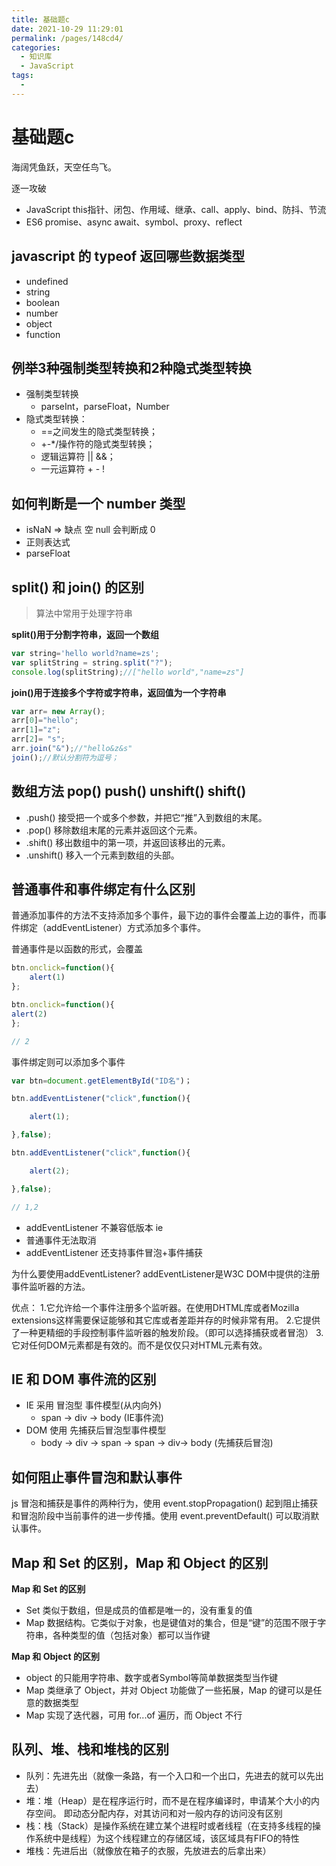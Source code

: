 ```yaml
---
title: 基础题c
date: 2021-10-29 11:29:01
permalink: /pages/148cd4/
categories:
  - 知识库
  - JavaScript
tags:
  - 
---
```


# 基础题c

海阔凭鱼跃，天空任鸟飞。

逐一攻破
- JavaScript this指针、闭包、作用域、继承、call、apply、bind、防抖、节流
- ES6 promise、async await、symbol、proxy、reflect
<!-- more -->

## javascript 的 typeof 返回哪些数据类型

- undefined
- string
- boolean
- number
- object
- function

## 例举3种强制类型转换和2种隐式类型转换

- 强制类型转换
  - parseInt，parseFloat，Number
- 隐式类型转换：
  - ==之间发生的隐式类型转换；
  - +-*/操作符的隐式类型转换；
  - 逻辑运算符 || &&；
  - 一元运算符 + - !

## 如何判断是一个 number 类型

- isNaN => 缺点 空 null 会判断成 0 
- 正则表达式
- parseFloat

## split() 和 join() 的区别

> 算法中常用于处理字符串

**split()用于分割字符串，返回一个数组**

```js
var string='hello world?name=zs';
var splitString = string.split("?");
console.log(splitString);//["hello world","name=zs"]
```

**join()用于连接多个字符或字符串，返回值为一个字符串**

```js
var arr= new Array();
arr[0]="hello";
arr[1]="z";
arr[2]= "s";
arr.join("&");//"hello&z&s"
join();//默认分割符为逗号；
```

## 数组方法 pop() push() unshift() shift()

- .push() 接受把一个或多个参数，并把它“推”入到数组的末尾。
- .pop() 移除数组末尾的元素并返回这个元素。
- .shift() 移出数组中的第一项，并返回该移出的元素。
- .unshift() 移入一个元素到数组的头部。

## 普通事件和事件绑定有什么区别

普通添加事件的方法不支持添加多个事件，最下边的事件会覆盖上边的事件，而事件绑定（addEventListener）方式添加多个事件。

普通事件是以函数的形式，会覆盖
```js
btn.onclick=function(){
    alert(1)
};

btn.onclick=function(){
alert(2)
};

// 2
```

事件绑定则可以添加多个事件
```js
var btn=document.getElementById("ID名")；

btn.addEventListener("click",function(){

    alert(1);

},false);

btn.addEventListener("click",function(){

    alert(2);

},false);

// 1,2
```

- addEventListener 不兼容低版本 ie
- 普通事件无法取消
- addEventListener 还支持事件冒泡+事件捕获

为什么要使用addEventListener?
addEventListener是W3C DOM中提供的注册事件监听器的方法。

优点：
1.它允许给一个事件注册多个监听器。在使用DHTML库或者Mozilla extensions这样需要保证能够和其它库或者差距并存的时候非常有用。
2.它提供了一种更精细的手段控制事件监听器的触发阶段。（即可以选择捕获或者冒泡）
3.它对任何DOM元素都是有效的。而不是仅仅只对HTML元素有效。

## IE 和 DOM 事件流的区别

- IE 采用 冒泡型 事件模型(从内向外)
  - span -> div -> body (IE事件流)
- DOM 使用 先捕获后冒泡型事件模型
  - body -> div -> span -> span -> div-> body (先捕获后冒泡)

## 如何阻止事件冒泡和默认事件

js 冒泡和捕获是事件的两种行为，使用 event.stopPropagation() 起到阻止捕获和冒泡阶段中当前事件的进一步传播。使用 event.preventDefault() 可以取消默认事件。

## Map 和 Set 的区别，Map 和 Object 的区别

**Map 和 Set 的区别**

- Set 类似于数组，但是成员的值都是唯一的，没有重复的值
- Map 数据结构。它类似于对象，也是键值对的集合，但是“键”的范围不限于字符串，各种类型的值（包括对象）都可以当作键

**Map 和 Object 的区别**

- object 的只能用字符串、数字或者Symbol等简单数据类型当作键
- Map 类继承了 Object，并对 Object 功能做了一些拓展，Map 的键可以是任意的数据类型
- Map 实现了迭代器，可用 for...of 遍历，而 Object 不行

## 队列、堆、栈和堆栈的区别

- 队列：先进先出（就像一条路，有一个入口和一个出口，先进去的就可以先出去）
- 堆：堆（Heap）是在程序运行时，而不是在程序编译时，申请某个大小的内存空间。 即动态分配内存，对其访问和对一般内存的访问没有区别
- 栈：栈（Stack）是操作系统在建立某个进程时或者线程（在支持多线程的操作系统中是线程）为这个线程建立的存储区域，该区域具有FIFO的特性
- 堆栈：先进后出（就像放在箱子的衣服，先放进去的后拿出来）
